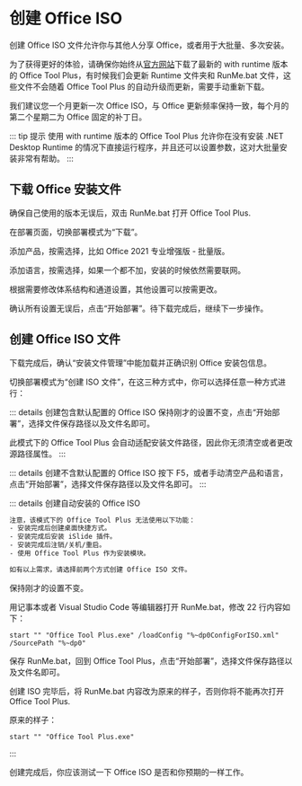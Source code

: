 # 创建 Office ISO

创建 Office ISO 文件允许你与其他人分享 Office，或者用于大批量、多次安装。

为了获得更好的体验，请确保你始终从[官方网站](https://otp.landian.vip/)下载了最新的 with runtime 版本的 Office Tool Plus，有时候我们会更新 Runtime 文件夹和 RunMe.bat 文件，这些文件不会随着 Office Tool Plus 的自动升级而更新，需要手动重新下载。

我们建议您一个月更新一次 Office ISO，与 Office 更新频率保持一致，每个月的第二个星期二为 Office 固定的补丁日。

::: tip 提示
使用 with runtime 版本的 Office Tool Plus 允许你在没有安装 .NET Desktop Runtime 的情况下直接运行程序，并且还可以设置参数，这对大批量安装非常有帮助。
:::

## 下载 Office 安装文件

确保自己使用的版本无误后，双击 RunMe.bat 打开 Office Tool Plus.

在部署页面，切换部署模式为“下载”。

添加产品，按需选择，比如 Office 2021 专业增强版 - 批量版。

添加语言，按需选择，如果一个都不加，安装的时候依然需要联网。

根据需要修改体系结构和通道设置，其他设置可以按需更改。

确认所有设置无误后，点击“开始部署”。待下载完成后，继续下一步操作。

## 创建 Office ISO 文件

下载完成后，确认“安装文件管理”中能加载并正确识别 Office 安装包信息。

切换部署模式为“创建 ISO 文件”，在这三种方式中，你可以选择任意一种方式进行：

::: details 创建包含默认配置的 Office ISO
保持刚才的设置不变，点击“开始部署”，选择文件保存路径以及文件名即可。

此模式下的 Office Tool Plus 会自动适配安装文件路径，因此你无须清空或者更改源路径属性。
:::

::: details 创建不含默认配置的 Office ISO
按下 F5，或者手动清空产品和语言，点击“开始部署”，选择文件保存路径以及文件名即可。
:::

::: details 创建自动安装的 Office ISO
``` txt
注意，该模式下的 Office Tool Plus 无法使用以下功能：
- 安装完成后创建桌面快捷方式。
- 安装完成后安装 iSlide 插件。
- 安装完成后注销/关机/重启。
- 使用 Office Tool Plus 作为安装模块。

如有以上需求，请选择前两个方式创建 Office ISO 文件。
```

保持刚才的设置不变。

用记事本或者 Visual Studio Code 等编辑器打开 RunMe.bat，修改 22 行内容如下：

``` batch
start "" "Office Tool Plus.exe" /loadConfig "%~dp0ConfigForISO.xml" /SourcePath "%~dp0"
```

保存 RunMe.bat，回到 Office Tool Plus，点击“开始部署”，选择文件保存路径以及文件名即可。

创建 ISO 完毕后，将 RunMe.bat 内容改为原来的样子，否则你将不能再次打开 Office Tool Plus.

原来的样子：

``` batch
start "" "Office Tool Plus.exe"
```
:::

创建完成后，你应该测试一下 Office ISO 是否和你预期的一样工作。
